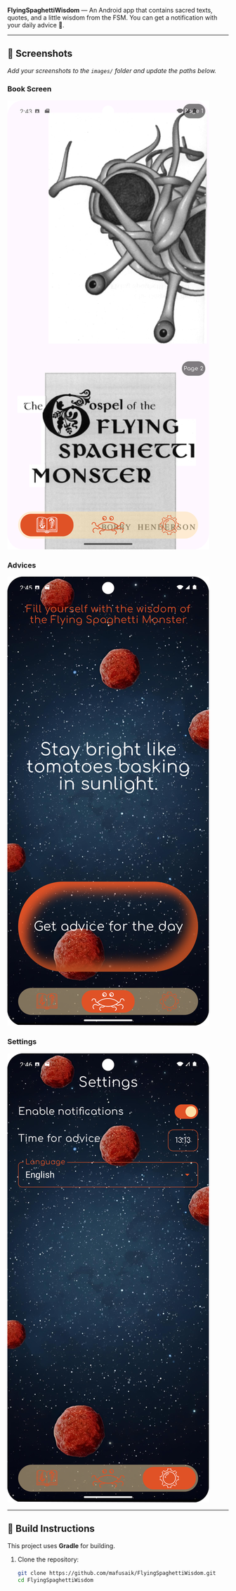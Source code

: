**FlyingSpaghettiWisdom** — An Android app that contains sacred texts, quotes, and a little wisdom from the FSM. You can get a notification with your daily advice 🙂.

---

## 📸 Screenshots

_Add your screenshots to the `images/` folder and update the paths below._

### Book Screen
![Book Screen](images/screenshot_book.png)

### Advices
![Advices](images/screenshot_advice.png)

### Settings
![Settings](images/screenshot_settings.png)

---

## 🔧 Build Instructions

This project uses **Gradle** for building.

1. Clone the repository:
   ```bash
   git clone https://github.com/mafusaik/FlyingSpaghettiWisdom.git
   cd FlyingSpaghettiWisdom
